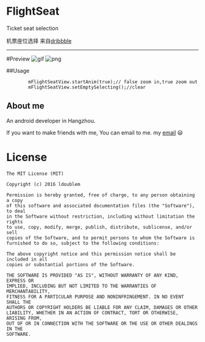 # FlightSeat
Ticket seat selection

机票座位选择
来自[dribbble](https://dribbble.com/shots/2817989-Aircraft-zoom-interaction-for-travel-app-product-by-fantasy)

---
#Preview
![gif](https://github.com/ldoublem/FlightSeat/blob/master/screenshot/seat_gif.gif)
![png](https://github.com/ldoublem/FlightSeat/blob/master/screenshot/seat_png.png)

##Usage 
```
        mFlightSeatView.startAnim(true);// false zoom in,true zoom out
        mFlightSeatView.setEmptySelecting();//clear 
```
## About me

An android developer in Hangzhou.

If you want to make friends with me, You can email to me.
my [email](mailto:1227102260@qq.com) :smiley:


License
=======

    The MIT License (MIT)

	Copyright (c) 2016 ldoublem

	Permission is hereby granted, free of charge, to any person obtaining a copy
	of this software and associated documentation files (the "Software"), to deal
	in the Software without restriction, including without limitation the rights
	to use, copy, modify, merge, publish, distribute, sublicense, and/or sell
	copies of the Software, and to permit persons to whom the Software is
	furnished to do so, subject to the following conditions:

	The above copyright notice and this permission notice shall be included in all
	copies or substantial portions of the Software.

	THE SOFTWARE IS PROVIDED "AS IS", WITHOUT WARRANTY OF ANY KIND, EXPRESS OR
	IMPLIED, INCLUDING BUT NOT LIMITED TO THE WARRANTIES OF MERCHANTABILITY,
	FITNESS FOR A PARTICULAR PURPOSE AND NONINFRINGEMENT. IN NO EVENT SHALL THE
	AUTHORS OR COPYRIGHT HOLDERS BE LIABLE FOR ANY CLAIM, DAMAGES OR OTHER
	LIABILITY, WHETHER IN AN ACTION OF CONTRACT, TORT OR OTHERWISE, ARISING FROM,
	OUT OF OR IN CONNECTION WITH THE SOFTWARE OR THE USE OR OTHER DEALINGS IN THE
	SOFTWARE.

